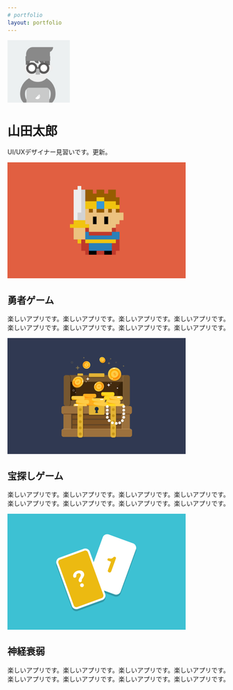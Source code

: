 ```yaml
---
# portfolio
layout: portfolio
---
```


<img src="taro.png" width="140" height="140" alt="太郎のアイコン">

山田太郎
=======

UI/UXデザイナー見習いです。更新。

<section>
  <section>
    <img src="work1.png" width="400" height="260" alt="勇者ゲーム">
    <h2>勇者ゲーム</h2>
    <p>楽しいアプリです。楽しいアプリです。楽しいアプリです。楽しいアプリです。楽しいアプリです。楽しいアプリです。楽しいアプリです。楽しいアプリです。</p>
  </section>
  <section>
    <img src="work2.png" width="400" height="260" alt="宝探しゲーム">
    <h2>宝探しゲーム</h2>
    <p>楽しいアプリです。楽しいアプリです。楽しいアプリです。楽しいアプリです。楽しいアプリです。楽しいアプリです。楽しいアプリです。楽しいアプリです。</p>
  </section>
  <section>
    <img src="work3.png" width="400" height="260" alt="神経衰弱">
    <h2>神経衰弱</h2>
    <p>楽しいアプリです。楽しいアプリです。楽しいアプリです。楽しいアプリです。楽しいアプリです。楽しいアプリです。楽しいアプリです。楽しいアプリです。</p>
  </section>
</section>
